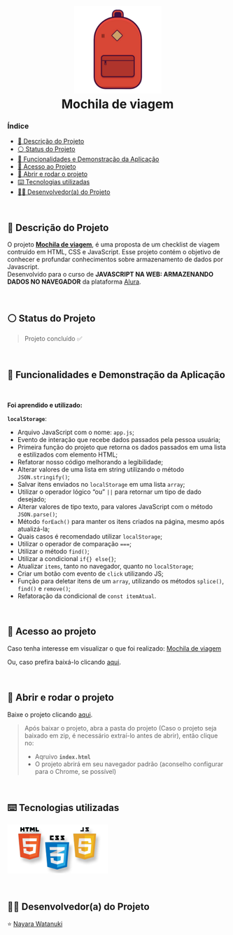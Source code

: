 <h1 align="center">
  <img width="200px" src="https://raw.githubusercontent.com/nayarawatanuki/js__travelBackpackChecklist/main/assets/img/readme/backpack.svg#vitrinedev">
  </br>Mochila de viagem
</h1>

### Índice

* [:pencil: Descrição do Projeto](#pencil-descrição-do-projeto)
* [:white_circle: Status do Projeto](#white_circle-status-do-projeto)
* [:hammer: Funcionalidades e Demonstração da Aplicação](#hammer-funcionalidades-e-demonstração-da-aplicação)
* [:open_file_folder: Acesso ao Projeto](#open_file_folder-acesso-ao-projeto)
* [:rocket: Abrir e rodar o projeto](#rocket-abrir-e-rodar-o-projeto)
* [:keyboard: Tecnologias utilizadas](#keyboard-tecnologias-utilizadas)
* [:woman_technologist: Desenvolvedor(a) do Projeto](#woman_technologist-desenvolvedora-do-projeto)

</br>

## :pencil: Descrição do Projeto
O projeto **[Mochila de viagem](https://nayarawatanuki.github.io/js__travelBackpackChecklist/)**, é uma proposta de um checklist de viagem contruído em HTML, CSS e JavaScript. 
Esse projeto contém o objetivo de conhecer e profundar conhecimentos sobre armazenamento de dados por Javascript. 
</br>Desenvolvido para o curso de **JAVASCRIPT NA WEB: ARMAZENANDO DADOS NO NAVEGADOR** da plataforma [Alura](https://www.alura.com.br/).

</br>

## :white_circle: Status do Projeto
> Projeto concluído :white_check_mark:

</br>

## :hammer: Funcionalidades e Demonstração da Aplicação


</br>

**Foi aprendido e utilizado:** 

  **`localStorage`**:
  - Arquivo JavaScript com o nome: `app.js`;
  - Evento de interação que recebe dados passados pela pessoa usuária;
  - Primeira função do projeto que retorna os dados passados em uma lista e estilizados com elemento HTML;
  - Refatorar nosso código melhorando a legibilidade;
  - Alterar valores de uma lista em string utilizando o método `JSON.stringify()`;
  - Salvar itens enviados no `localStorage` em uma lista `array`;
  - Utilizar o operador lógico “ou” `||` para retornar um tipo de dado desejado;
  - Alterar valores de tipo texto, para valores JavaScript com o método `JSON.parse()`;
  - Método `forEach()` para manter os itens criados na página, mesmo após atualizá-la;
  - Quais casos é recomendado utilizar `localStorage`;
  - Utilizar o operador de comparação `===`;
  - Utilizar o método `find()`;
  - Utilizar a condicional `if{} else{}`;
  - Atualizar `items`, tanto no navegador, quanto no `localStorage`;
  - Criar um botão com evento de `click` utilizando JS;
  - Função para deletar itens de um `array`, utilizando os métodos `splice()`, `find()` e `remove()`;
  - Refatoração da condicional de `const itemAtual`.
  

  
</br>

## :open_file_folder: Acesso ao projeto
Caso tenha interesse em visualizar o que foi realizado: [Mochila de viagem](https://nayarawatanuki.github.io/js__travelBackpackChecklist/) 

Ou, caso prefira baixá-lo clicando [aqui](https://github.com/nayarawatanuki/js__travelBackpackChecklist/archive/refs/heads/main.zip).

</br>

## :rocket: Abrir e rodar o projeto
Baixe o projeto clicando [aqui](https://github.com/nayarawatanuki/js__travelBackpackChecklist/archive/refs/heads/main.zip).

> Após baixar o projeto, abra a pasta do projeto (Caso o projeto seja baixado em zip, é necessário extraí-lo antes de abrir), então clique no:
> - Aqruivo **``index.html``**
> - O projeto abrirá em seu navegador padrão (aconselho configurar para o Chrome, se possível)

</br>

## :keyboard: Tecnologias utilizadas
![HTML, CSS e JS](https://raw.githubusercontent.com/nayarawatanuki/js__travelBackpackChecklist/main/assets/img/readme/html-css-js.PNG)</br>

</br>

## :woman_technologist: Desenvolvedor(a) do Projeto
:star: [Nayara Watanuki](https://github.com/nayarawatanuki)

